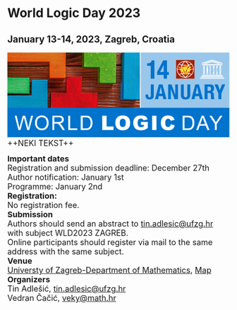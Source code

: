 
# World Logic Day 2023
## January 13-14, 2023, Zagreb, Croatia

<img src="Banner.jpg">
<font size="+1">
++NEKI TEKST++

<b>Important dates</b>
<br>
Registration and submission deadline: December 27th
<br>
Author notification: January 1st
<br>
Programme: January 2nd
<br>
<b>Registration:</b>
<br>
No registration fee.
<br>
<b>Submission</b>
<br>
Authors should send an abstract to tin.adlesic@ufzg.hr with subject WLD2023 ZAGREB.
<br>
Online participants should register via mail to the same address with the same subject.
<br>
<b>Venue</b>
<br>
<a href="https://www.pmf.unizg.hr/math/en">Universty of Zagreb-Department of Mathematics</a>,
<a href="https://www.google.com/maps/place/Faculty+of+Science+-+Department+of+Mathematics/@45.8268991,15.9833407,17z/data=!3m1!4b1!4m5!3m4!1s0x4765d70eb94a8233:0x19534949a4612a83!8m2!3d45.8268954!4d15.9855294">Map</a>
<br>
<b>Organizers</b>
<br>
Tin Adlešić, tin.adlesic@ufzg.hr
<br>
Vedran Čačić, veky@math.hr
</font>
